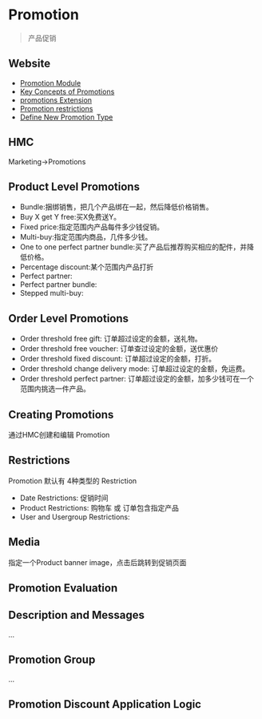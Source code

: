 # Promotion

> 产品促销

## Website

* [Promotion Module](https://wiki.hybris.com/display/release5/Promotion+Module)
* [Key Concepts of Promotions](https://wiki.hybris.com/display/release5/Key+Concepts+of+Promotions)
* [promotions Extension](https://wiki.hybris.com/display/release5/promotions+Extension)
* [Promotion restrictions](https://wiki.hybris.com/display/R5T/Promotion+restrictions)
* [Define New Promotion Type](https://wiki.hybris.com/display/R5T/Define+New+Promotion+Type)

## HMC

Marketing->Promotions

## Product Level Promotions

* Bundle:捆绑销售，把几个产品绑在一起，然后降低价格销售。
* Buy X get Y free:买X免费送Y。
* Fixed price:指定范围内产品每件多少钱促销。
* Multi-buy:指定范围内商品，几件多少钱。
* One to one perfect partner bundle:买了产品后推荐购买相应的配件，并降低价格。
* Percentage discount:某个范围内产品打折
* Perfect partner:
* Perfect partner bundle:
* Stepped multi-buy:

## Order Level Promotions

* Order threshold free gift: 订单超过设定的金额，送礼物。
* Order threshold free voucher: 订单查过设定的金额，送优惠价
* Order threshold fixed discount: 订单超过设定的金额，打折。
* Order threshold change delivery mode: 订单超过设定的金额，免运费。
* Order threshold perfect partner: 订单超过设定的金额，加多少钱可在一个范围内挑选一件产品。

## Creating Promotions

通过HMC创建和编辑 Promotion

## Restrictions

Promotion 默认有 4种类型的 Restriction

* Date Restrictions: 促销时间
* Product Restrictions: 购物车 或 订单包含指定产品
* User and Usergroup Restrictions: 

## Media

指定一个Product banner image，点击后跳转到促销页面

## Promotion Evaluation

## Description and Messages

...

## Promotion Group

...

## Promotion Discount Application Logic